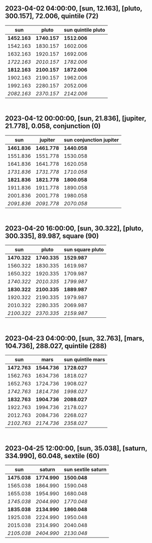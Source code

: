 2023-04-02 04:00:00, [sun, 12.163], [pluto, 300.157], 72.006, quintile (72)
-------------------
| sun | pluto | sun quintile pluto |
|-----|-------|-----------------|
| **1452.163** | **1740.157** | **1512.006** |
| 1542.163 | 1830.157 | 1602.006 |
| 1632.163 | 1920.157 | 1692.006 |
| *1722.163* | *2010.157* | *1782.006* |
| **1812.163** | **2100.157** | **1872.006** |
| 1902.163 | 2190.157 | 1962.006 |
| 1992.163 | 2280.157 | 2052.006 |
| *2082.163* | *2370.157* | *2142.006* |

<br/>2023-04-12 00:00:00, [sun, 21.836], [jupiter, 21.778], 0.058, conjunction (0)
-------------------
| sun | jupiter | sun conjunction jupiter |
|-----|-------|-----------------|
| **1461.836** | **1461.778** | **1440.058** |
| 1551.836 | 1551.778 | 1530.058 |
| 1641.836 | 1641.778 | 1620.058 |
| *1731.836* | *1731.778* | *1710.058* |
| **1821.836** | **1821.778** | **1800.058** |
| 1911.836 | 1911.778 | 1890.058 |
| 2001.836 | 2001.778 | 1980.058 |
| *2091.836* | *2091.778* | *2070.058* |

<br/>2023-04-20 16:00:00, [sun, 30.322], [pluto, 300.335], 89.987, square (90)
-------------------
| sun | pluto | sun square pluto |
|-----|-------|-----------------|
| **1470.322** | **1740.335** | **1529.987** |
| 1560.322 | 1830.335 | 1619.987 |
| 1650.322 | 1920.335 | 1709.987 |
| *1740.322* | *2010.335* | *1799.987* |
| **1830.322** | **2100.335** | **1889.987** |
| 1920.322 | 2190.335 | 1979.987 |
| 2010.322 | 2280.335 | 2069.987 |
| *2100.322* | *2370.335* | *2159.987* |

<br/>2023-04-23 04:00:00, [sun, 32.763], [mars, 104.736], 288.027, quintile (288)
-------------------
| sun | mars | sun quintile mars |
|-----|-------|-----------------|
| **1472.763** | **1544.736** | **1728.027** |
| 1562.763 | 1634.736 | 1818.027 |
| 1652.763 | 1724.736 | 1908.027 |
| *1742.763* | *1814.736* | *1998.027* |
| **1832.763** | **1904.736** | **2088.027** |
| 1922.763 | 1994.736 | 2178.027 |
| 2012.763 | 2084.736 | 2268.027 |
| *2102.763* | *2174.736* | *2358.027* |

<br/>2023-04-25 12:00:00, [sun, 35.038], [saturn, 334.990], 60.048, sextile (60)
-------------------
| sun | saturn | sun sextile saturn |
|-----|-------|-----------------|
| **1475.038** | **1774.990** | **1500.048** |
| 1565.038 | 1864.990 | 1590.048 |
| 1655.038 | 1954.990 | 1680.048 |
| *1745.038* | *2044.990* | *1770.048* |
| **1835.038** | **2134.990** | **1860.048** |
| 1925.038 | 2224.990 | 1950.048 |
| 2015.038 | 2314.990 | 2040.048 |
| *2105.038* | *2404.990* | *2130.048* |

<br/>